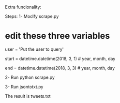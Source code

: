 Extra funcionality:

Steps:
1- Modify scrape.py
# edit these three variables
  user = 'Put the user to query'
  
  start = datetime.datetime(2018, 3, 1)  # year, month, day
  
  end = datetime.datetime(2018, 3, 3)  # year, month, day

2- Run
  python scrape.py

3- Run
  jsontotxt.py

The result is tweets.txt
